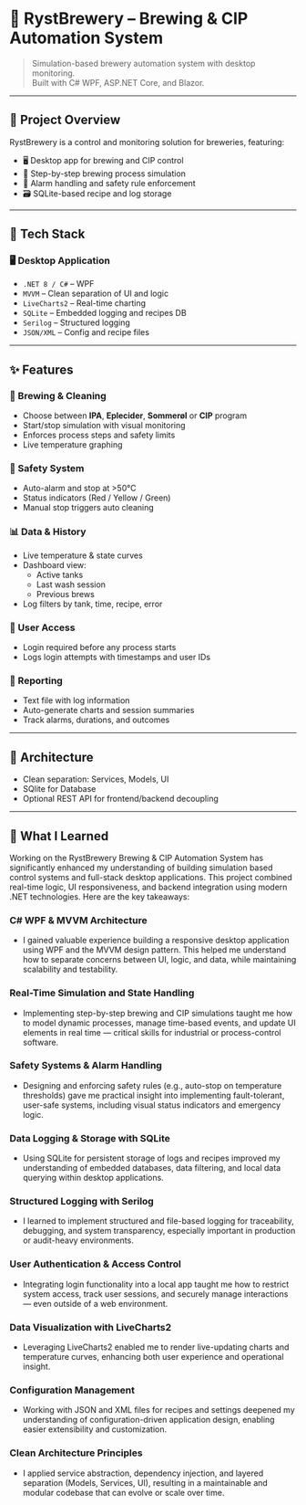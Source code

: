 # 🍺 RystBrewery – Brewing & CIP Automation System

> Simulation-based brewery automation system with desktop monitoring.  
> Built with C# WPF, ASP.NET Core, and Blazor.

---

## 📌 Project Overview

RystBrewery is a control and monitoring solution for breweries, featuring:

- 🖥️ Desktop app for brewing and CIP control  
- 🔁 Step-by-step brewing process simulation  
- 🚨 Alarm handling and safety rule enforcement  
- 🗃️ SQLite-based recipe and log storage  
---

## 🚀 Tech Stack

### 🖥️ Desktop Application

- `.NET 8 / C#` – WPF  
- `MVVM` – Clean separation of UI and logic  
- `LiveCharts2` – Real-time charting  
- `SQLite` – Embedded logging and recipes DB  
- `Serilog` – Structured logging  
- `JSON/XML` – Config and recipe files  

---

## ✨ Features

### 🧪 Brewing & Cleaning

- Choose between **IPA**, **Eplecider**, **Sommerøl** or **CIP** program  
- Start/stop simulation with visual monitoring  
- Enforces process steps and safety limits  
- Live temperature graphing  

### 🚨 Safety System

- Auto-alarm and stop at >50°C  
- Status indicators (Red / Yellow / Green)  
- Manual stop triggers auto cleaning  

### 📊 Data & History

- Live temperature & state curves  
- Dashboard view:
  - Active tanks  
  - Last wash session  
  - Previous brews  
- Log filters by tank, time, recipe, error  

### 🔐 User Access

- Login required before any process starts  
- Logs login attempts with timestamps and user IDs  

### 📁 Reporting

- Text file with log information
- Auto-generate charts and session summaries  
- Track alarms, durations, and outcomes  

---

## 🧱 Architecture

- Clean separation: Services, Models, UI
- SQlite for Database
- Optional REST API for frontend/backend decoupling  

---

## 🧠 What I Learned
Working on the RystBrewery Brewing & CIP Automation System has significantly enhanced my understanding of building simulation based control systems and full-stack desktop applications. This project combined real-time logic, UI responsiveness, and backend integration using modern .NET technologies. Here are the key takeaways:

### C# WPF & MVVM Architecture
- I gained valuable experience building a responsive desktop application using WPF and the MVVM design pattern. This helped me understand how to separate concerns between UI, logic, and data, while maintaining scalability and testability.

### Real-Time Simulation and State Handling
- Implementing step-by-step brewing and CIP simulations taught me how to model dynamic processes, manage time-based events, and update UI elements in real time — critical skills for industrial or process-control software.

### Safety Systems & Alarm Handling
- Designing and enforcing safety rules (e.g., auto-stop on temperature thresholds) gave me practical insight into implementing fault-tolerant, user-safe systems, including visual status indicators and emergency logic.

### Data Logging & Storage with SQLite
- Using SQLite for persistent storage of logs and recipes improved my understanding of embedded databases, data filtering, and local data querying within desktop applications.

### Structured Logging with Serilog
- I learned to implement structured and file-based logging for traceability, debugging, and system transparency, especially important in production or audit-heavy environments.

### User Authentication & Access Control
- Integrating login functionality into a local app taught me how to restrict system access, track user sessions, and securely manage interactions — even outside of a web environment.

### Data Visualization with LiveCharts2
- Leveraging LiveCharts2 enabled me to render live-updating charts and temperature curves, enhancing both user experience and operational insight.

### Configuration Management
- Working with JSON and XML files for recipes and settings deepened my understanding of configuration-driven application design, enabling easier extensibility and customization.

### Clean Architecture Principles
- I applied service abstraction, dependency injection, and layered separation (Models, Services, UI), resulting in a maintainable and modular codebase that can evolve or scale over time.
